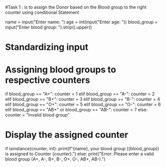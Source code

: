 #Task 1 : is to assign the Donor based on the Blood group to the right counter using conditional Statement

name = input("Enter name: ")
age = int(input("Enter age: "))
blood_group = input("Enter blood group: ").strip().upper()  
# Standardizing input
# Assigning blood groups to respective counters
if blood_group == "A+":
    counter = 1
elif blood_group == "A-":
    counter = 2
elif blood_group == "B+":
    counter = 3
elif blood_group == "B-":
    counter = 4
elif blood_group == "O+":
    counter = 5
elif blood_group == "O-":
    counter = 6
elif blood_group == "AB+" or blood_group == "AB-":
    counter = 7
else:
    counter = "Invalid blood group"
# Display the assigned counter
if isinstance(counter, int):
    print(f"{name}, your blood group ({blood_group}) is assigned to Counter {counter}.")
else:
    print("Error: Please enter a valid blood group (A+, A-, B+, B-, O+, O-, AB+, AB-).")
